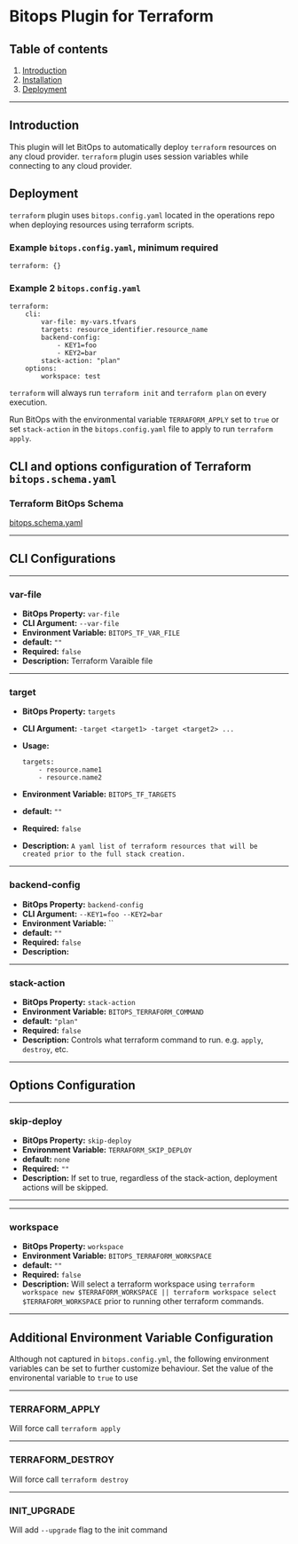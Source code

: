 # Bitops Plugin for Terraform

## Table of contents

1. [Introduction](#Introduction)
2. [Installation](https://github.com/bitops-plugins/terraform/blob/main/INSTALL.md)
3. [Deployment](#Deployment)


---

## Introduction
This plugin will let BitOps to automatically deploy ``terraform`` resources on any cloud provider. ``terraform`` plugin uses session variables while connecting to any cloud provider.

## Deployment

``terraform`` plugin uses ```bitops.config.yaml``` located in the operations repo when deploying resources using terraform scripts.

### Example `bitops.config.yaml`, minimum required
```
terraform: {}
```

### Example 2 `bitops.config.yaml`
```
terraform:
    cli:
        var-file: my-vars.tfvars
        targets: resource_identifier.resource_name
        backend-config:
            - KEY1=foo
            - KEY2=bar
        stack-action: "plan"
    options:
        workspace: test
```

``terraform`` will always run `terraform init` and `terraform plan` on every execution.

Run BitOps with the environmental variable `TERRAFORM_APPLY` set to `true` or set `stack-action` in the `bitops.config.yaml` file to apply to run `terraform apply`.

## CLI and options configuration of Terraform ``bitops.schema.yaml``

### Terraform BitOps Schema

[bitops.schema.yaml](https://github.com/bitops-plugins/terraform/blob/main/bitops.schema.yaml)

-------------------
## CLI Configurations

-------------------
### var-file
* **BitOps Property:** `var-file`
* **CLI Argument:** `--var-file`
* **Environment Variable:** `BITOPS_TF_VAR_FILE`
* **default:** `""`
* **Required:** `false`
* **Description:** Terraform Varaible file

-------------------
### target
* **BitOps Property:** `targets`
* **CLI Argument:** `-target <target1> -target <target2> ...`
* **Usage:**

    ```
    targets:
        - resource.name1
        - resource.name2
    ```
* **Environment Variable:** `BITOPS_TF_TARGETS`
* **default:** `""`
* **Required:** `false`
* **Description:** `A yaml list of terraform resources that will be created prior to the full stack creation.`

-------------------
### backend-config
* **BitOps Property:** `backend-config`
* **CLI Argument:** `--KEY1=foo --KEY2=bar`
* **Environment Variable:** ``
* **default:** `""`
* **Required:** `false`
* **Description:**

-------------------
### stack-action
* **BitOps Property:** `stack-action`
* **Environment Variable:** `BITOPS_TERRAFORM_COMMAND`
* **default:** `"plan"`
* **Required:** `false`
* **Description:** Controls what terraform command to run. e.g. `apply`, `destroy`, etc. 
-------------------


## Options Configuration
-------------------
### skip-deploy
* **BitOps Property:** `skip-deploy`
* **Environment Variable:** `TERRAFORM_SKIP_DEPLOY`
* **default:** `none`
* **Required:** `""`
* **Description:** If set to true, regardless of the stack-action, deployment actions will be skipped.


-------------------
<!-- ### version
* **BitOps Property:** `version`
* **Environment Variable:** `BITOPS_TERRAFORM_VERSION`
* **default:** `"1.2.2"`
* **Required:** `false`
* **Description:** Allows customziation of which version of terraform to run

* **NOTE:** `This feature currently not supported.`  -->

-------------------
### workspace
* **BitOps Property:** `workspace`
* **Environment Variable:** `BITOPS_TERRAFORM_WORKSPACE`
* **default:** `""`
* **Required:** `false`
* **Description:** Will select a terraform workspace using `terraform workspace new $TERRAFORM_WORKSPACE || terraform workspace select $TERRAFORM_WORKSPACE` prior to running other terraform commands.

-------------------

## Additional Environment Variable Configuration
Although not captured in `bitops.config.yml`, the following environment variables can be set to further customize behaviour.  Set the value of the environental variable to `true` to use


-------------------
### TERRAFORM_APPLY
Will force call `terraform apply`

-------------------
### TERRAFORM_DESTROY
Will force call `terraform destroy`

-------------------
### INIT_UPGRADE
Will add `--upgrade` flag to the init command
